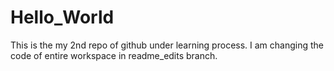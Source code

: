 # Hello_World
This is the my 2nd repo of github under learning process.
I am changing the code of entire workspace in readme_edits  branch.

